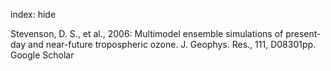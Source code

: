 index: hide

<div class="Citation">

  <div class="Citation-body">
    <div class="Citation-text">Stevenson, D. S., et al., 2006: Multimodel ensemble simulations of present-day and near-future tropospheric ozone. <span class="Article-journal">J. Geophys. Res., </span><span class="Article-volume">111, </span>D08301pp.</div>
    <div class="Citation-links">
      <div class="CitationLink" data-href="https://scholar.google.com/scholar?q=Multimodel+ensemble+simulations+of+present-day+and+near-future+tropospheric+ozone">
        <div class="CitationLink-icon CitationLink-Scholar"></div>
        <div class="CitationLink-text">Google Scholar</div>
      </div>
    </div>
  </div>
</div>


<div class="Citation-copy">

</div>